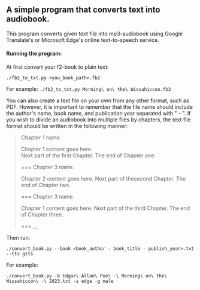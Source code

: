 ## A simple program that converts text into audiobook.

This program converts given text file into mp3-audiobook using Google Translate's or Microsoft Edge's online text-to-speech service.

#### Running the program:

At first convert your f2-book to plain text:

`./fb2_to_txt.py <you_book_path>.fb2`

For example:
`./fb2_to_txt.py Morning\ on\ the\ Wissahiccon.fb2`

You can also create a text file on your own from any other format, such as PDF. However, it is important to remember that the file name should include the author's name, book name, and publication year separated with " - ". If you wish to divide an audiobook into multiple files by chapters, the text file format should be written in the following manner:

>Chapter 1 name.
>
> Chapter 1 content goes here.<br/>
> Next part of the first Chapter.
> The end of Chapter one.
>
>===
>Chapter 3 name.
>
> Chapter 2 content goes here.
> Next part of thesecond Chapter.
> The end of Chapter two.
>
>===
>Chapter 3 name.
>
> Chapter 1 content goes here.
> Next part of the third Chapter.
> The end of Chapter three.
>
>===
>,,,

Then run:

`./convert_book.py --book <book_author - book_title - publish_year>.txt --tts gtts`

For example:

`./convert_book.py -b Edgar\ Allan\ Poe\ -\ Morning\ on\ the\ Wissahiccon\ -\ 2023.txt -s edge -g male`
